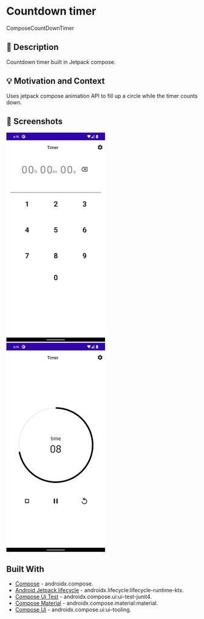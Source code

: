 # Countdown timer
ComposeCountDownTimer


## :scroll: Description
Countdown timer built in Jetpack compose.


## :bulb: Motivation and Context
Uses jetpack compose animation API to fill up a circle while the timer counts down.

## :camera_flash: Screenshots
<img src="/results/screenshot_1.png" width="260">&emsp;<img src="/results/screenshot_2.png" width="260">

## Built With
* [Compose](https://developer.android.com/jetpack/androidx/releases/compose?gclid=Cj0KCQjw_fiLBhDOARIsAF4khR3idT9sGH2SW4JAgq2KaA6Wlnj0eshL7WLyUC-RqJ0amcJ4e65hSQUaAhj2EALw_wcB&gclsrc=aw.ds) - androidx.compose.
* [Android Jetpack lifecycle](https://developer.android.com/jetpack) - androidx.lifecycle:lifecycle-runtime-ktx.
* [Compose Ui Test](https://developer.android.com/jetpack/androidx/releases/compose?gclid=Cj0KCQjw_fiLBhDOARIsAF4khR3idT9sGH2SW4JAgq2KaA6Wlnj0eshL7WLyUC-RqJ0amcJ4e65hSQUaAhj2EALw_wcB&gclsrc=aw.ds) - androidx.compose.ui:ui-test-junit4.
* [Compose Material](https://developer.android.com/jetpack/androidx/releases/compose?gclid=Cj0KCQjw_fiLBhDOARIsAF4khR3idT9sGH2SW4JAgq2KaA6Wlnj0eshL7WLyUC-RqJ0amcJ4e65hSQUaAhj2EALw_wcB&gclsrc=aw.ds)  - androidx.compose.material:material.
* [Compose Ui](https://developer.android.com/jetpack/androidx/releases/compose?gclid=Cj0KCQjw_fiLBhDOARIsAF4khR3idT9sGH2SW4JAgq2KaA6Wlnj0eshL7WLyUC-RqJ0amcJ4e65hSQUaAhj2EALw_wcB&gclsrc=aw.ds)  - androidx.compose.ui:ui-tooling.
